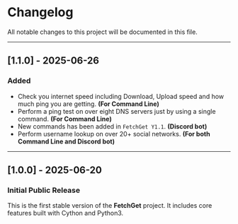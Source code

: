 # Changelog

All notable changes to this project will be documented in this file.

---

## [1.1.0] - 2025-06-26
### Added
- Check you internet speed including Download, Upload speed and how much ping you are getting. **(For Command Line)**
- Perform a ping test on over eight DNS servers just by using a single command. **(For Command Line)**
- New commands has been added in `FetchGet Y1.1`. **(Discord bot)**
- Perform username lookup on over 20+ social networks. **(For both Command Line and Discord bot)**

---

## [1.0.0] - 2025-06-20
### Initial Public Release

This is the first stable version of the **FetchGet** project. It includes core features built with Cython and Python3.


